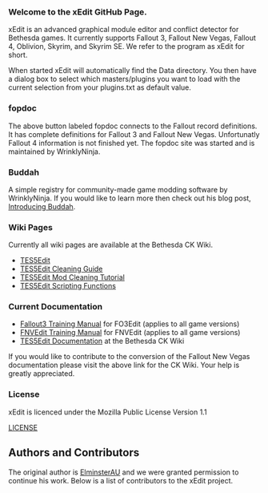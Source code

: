 ### Welcome to the xEdit GitHub Page.

xEdit is an advanced graphical module editor and conflict detector for Bethesda games. It currently supports Fallout 3, Fallout New Vegas, Fallout 4, Oblivion, Skyrim, and Skyrim SE.  We refer to the program as xEdit for short.

When started xEdit will automatically find the Data directory. You then have a dialog box to select which masters/plugins you want to load with the current selection from your plugins.txt as default value.

### fopdoc

The above button labeled fopdoc connects to the Fallout record definitions. It has complete definitions for Fallout 3 and Fallout New Vegas. Unfortunatly Fallout 4 information is not finished yet. The fopdoc site was started and is maintained by WrinklyNinja.

### Buddah

A simple registry for community-made game modding software by WrinklyNinja. If you would like to learn more then check out his blog post, [Introducing Buddah](https://wrinklyninja.github.io/2016/05/01/introducing-buddah/).

### Wiki Pages

Currently all wiki pages are available at the Bethesda CK Wiki.

- [TES5Edit](http://www.creationkit.com/index.php?title=Category:TES5Edit)
- [TES5Edit Cleaning Guide](http://www.creationkit.com/index.php?title=TES5Edit_Cleaning_Guide_-_TES5Edit)
- [TES5Edit Mod Cleaning Tutorial](http://www.creationkit.com/index.php?title=TES5Edit_Mod_Cleaning_Tutorial)
- [TES5Edit Scripting Functions](http://www.creationkit.com/index.php?title=TES5Edit_Scripting_Functions)

### Current Documentation

- [Fallout3 Training Manual](http://fallout3.nexusmods.com/mods/8629) for FO3Edit (applies to all game versions)
- [FNVEdit Training Manual](http://newvegas.nexusmods.com/mods/38413) for FNVEdit (applies to all game versions)
- [TES5Edit Documentation](http://www.creationkit.com/index.php?title=TES5Edit_Documentation) at the Bethesda CK Wiki

If you would like to contribute to the conversion of the Fallout New Vegas documentation please visit the above link for the CK Wiki. Your help is greatly appreciated.

### License

xEdit is licenced under the  Mozilla Public License Version 1.1

[LICENSE](https://github.com/TES5Edit/TES5Edit/blob/dev/LICENSE.txt)

## Authors and Contributors

The original author is [ElminsterAU](https://www.nexusmods.com/oblivion/users/167469/) and we were granted permission to continue his work.  Below is a list of contributors to the xEdit project.
